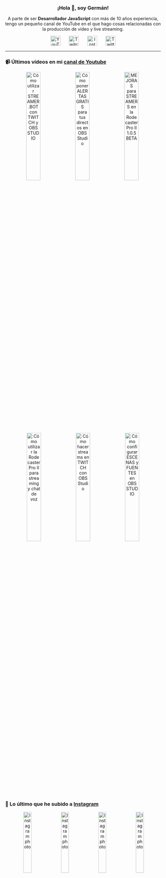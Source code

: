 <p align="center" width="300">
  <h3 align="center">¡Hola 👋, soy Germán!</h3>
</p>

<p align="center">A parte de ser <strong>Desarrollador JavaScript</strong> con más de 10 años experiencia, tengo un pequeño canal de YouTube en el que hago cosas relacionadas con la producción de video y live streaming.</p>

<p align="center">
  <a href="https://youtube.com/@germix" target="blank"><img src="https://cdn.simpleicons.org/youtube/FF0000" alt="YouTube" title="YouTube" width="32px" /></a>
  &#8287;&#8287;&#8287;&#8287;&#8287;
  <a href="https://twitch.tv/germix_tv" target="blank"><img src="https://cdn.simpleicons.org/twitch/9146FF" alt="Twitch" title="Twitch" width="32px" /></a>
  &#8287;&#8287;&#8287;&#8287;&#8287;
  <a href="https://instagram.com/germix_tv" target="blank"><img src="https://cdn.simpleicons.org/instagram/E4405F" alt="Instagram" title="Instagram" width="32px" /></a>
  &#8287;&#8287;&#8287;&#8287;&#8287;
  <a href="https://twitter.com/germix_tv" target="blank"><img src="https://cdn.simpleicons.org/twitter/1DA1F2" alt="Twitter" title="Twitter" width="32px" />
  </a>
</p>

<hr />

<p align="center">
  <h3>📹 Últimos vídeos en mi <a href="https://youtube.com/@germix?sub_confirmation=1" target="blank">canal de Youtube</a></h3>
</p>
<p align="center">&#8287;<a href="https://youtu.be/2AilFoiYnlc" target="blank"><img width="30%" src="https://img.youtube.com/vi/2AilFoiYnlc/mqdefault.jpg" alt="Cómo utilizar STREAMER.BOT con TWITCH y OBS STUDIO" title="Cómo utilizar STREAMER.BOT con TWITCH y OBS STUDIO" /></a>  &#8287;<a href="https://youtu.be/3EUPLZjGjkY" target="blank"><img width="30%" src="https://img.youtube.com/vi/3EUPLZjGjkY/mqdefault.jpg" alt="Cómo poner ALERTAS GRATIS para tus directos en OBS Studio" title="Cómo poner ALERTAS GRATIS para tus directos en OBS Studio" /></a>  &#8287;<a href="https://youtu.be/3mLzME7gODA" target="blank"><img width="30%" src="https://img.youtube.com/vi/3mLzME7gODA/mqdefault.jpg" alt="MEJORAS para STREAMERS en la Rodecaster Pro II 1.0.5 BETA" title="MEJORAS para STREAMERS en la Rodecaster Pro II 1.0.5 BETA" /></a>  &#8287;<a href="https://youtu.be/8784wBhHpVo" target="blank"><img width="30%" src="https://img.youtube.com/vi/8784wBhHpVo/mqdefault.jpg" alt="Cómo utilizar la Rodecaster Pro II para streaming y chat de voz" title="Cómo utilizar la Rodecaster Pro II para streaming y chat de voz" /></a>  &#8287;<a href="https://youtu.be/L-Fe5wee3uM" target="blank"><img width="30%" src="https://img.youtube.com/vi/L-Fe5wee3uM/mqdefault.jpg" alt="Cómo hacer streams en TWITCH con OBS Studio" title="Cómo hacer streams en TWITCH con OBS Studio" /></a>  &#8287;<a href="https://youtu.be/TjLFIa8oTSs" target="blank"><img width="30%" src="https://img.youtube.com/vi/TjLFIa8oTSs/mqdefault.jpg" alt="Cómo configurar ESCENAS y FUENTES en OBS STUDIO" title="Cómo configurar ESCENAS y FUENTES en OBS STUDIO" /></a></p>

<p align="center">
  <h3>📸 Lo último que he subido a <a href="https://instagram.com/germix_tv" target="blank">Instagram</a></h3>
</p>
<p align="center">&#8287;<a href='https://instagram.com/p/CwvpqF7NMi9' target='_blank'><img width='22.5%' src='https://instagram.fkiv2-1.fna.fbcdn.net/v/t51.2885-15/375100176_2588300674656047_2330401962527696116_n.jpg?stp=dst-jpg_e15_fr_p1080x1080&_nc_ht=instagram.fkiv2-1.fna.fbcdn.net&_nc_cat=111&_nc_ohc=gmiwQEiG55UAX8ZKVl1&edm=APU89FABAAAA&ccb=7-5&oh=00_AfASKZiwn52168VIKUbXXElDzcG4uUb0tETxNidJGpRTvQ&oe=64F7AC65&_nc_sid=bc0c2c' alt='Instagram photo' /></a>  &#8287;<a href='https://instagram.com/p/CwqsiZXxIeG' target='_blank'><img width='22.5%' src='https://instagram.fkiv2-1.fna.fbcdn.net/v/t51.2885-15/372943457_1302061923752892_8991622392136736159_n.jpg?stp=dst-jpg_e15_fr_p1080x1080&_nc_ht=instagram.fkiv2-1.fna.fbcdn.net&_nc_cat=100&_nc_ohc=-7ORhzLn24EAX9nYS2D&edm=APU89FABAAAA&ccb=7-5&oh=00_AfAxXfhbR1D-H7kv-Ts3ZYQZLaDgmUv2D3izBFWyS2FQGw&oe=64F7C0AE&_nc_sid=bc0c2c' alt='Instagram photo' /></a>  &#8287;<a href='https://instagram.com/p/CwptTubxC5s' target='_blank'><img width='22.5%' src='https://instagram.fkiv2-1.fna.fbcdn.net/v/t51.2885-15/374258689_1129014634597340_3331741658125624013_n.jpg?stp=dst-jpg_e15_fr_p1080x1080&_nc_ht=instagram.fkiv2-1.fna.fbcdn.net&_nc_cat=108&_nc_ohc=c1dtHebkmA0AX9sSsQX&edm=APU89FABAAAA&ccb=7-5&oh=00_AfCkNz7a5kQohijdhFBb435FBYuXfQ9xQplAaclkHZ5GFw&oe=64F7EF6B&_nc_sid=bc0c2c' alt='Instagram photo' /></a>  &#8287;<a href='https://instagram.com/p/Cwn80xgxzYX' target='_blank'><img width='22.5%' src='https://instagram.fkiv2-1.fna.fbcdn.net/v/t51.2885-15/372671611_1507535543346729_6644226381881694179_n.jpg?stp=dst-jpg_e15_fr_p1080x1080&_nc_ht=instagram.fkiv2-1.fna.fbcdn.net&_nc_cat=109&_nc_ohc=aFTDT-gGbR0AX-e0XZJ&edm=APU89FABAAAA&ccb=7-5&oh=00_AfAm6sysXfAJvMbl56AB4mHDcI7_r3jTcSmHlqmsIU6dTw&oe=64F77B9A&_nc_sid=bc0c2c' alt='Instagram photo' /></a></p>